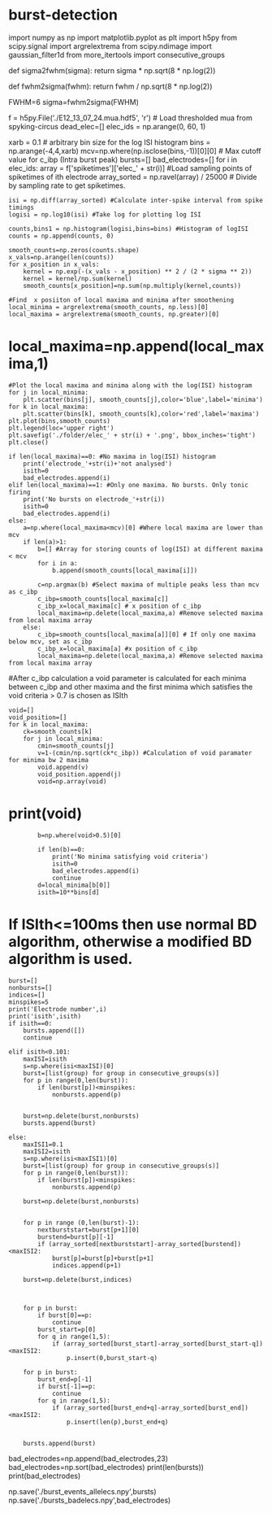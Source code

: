 # burst-detection
import numpy as np
import matplotlib.pyplot as plt
import h5py
from scipy.signal import argrelextrema
from scipy.ndimage import gaussian_filter1d
from more_itertools import consecutive_groups

def sigma2fwhm(sigma):
    return sigma * np.sqrt(8 * np.log(2))

def fwhm2sigma(fwhm):
    return fwhm / np.sqrt(8 * np.log(2))

FWHM=6
sigma=fwhm2sigma(FWHM)

f = h5py.File('./E12_13_07_24.mua.hdf5', 'r') # Load thresholded mua from spyking-circus
dead_elec=[]
elec_ids = np.arange(0, 60, 1)

xarb = 0.1  # arbitrary bin size for the log ISI histogram
bins = np.arange(-4,4,xarb)
mcv=np.where(np.isclose(bins,-1))[0][0] # Max cutoff value for c_ibp (Intra burst peak)
bursts=[]
bad_electrodes=[]
for i in elec_ids:
    array = f['spiketimes']['elec_' + str(i)] #Load sampling points of spiketimes of ith electrode
    array_sorted = np.ravel(array) / 25000  # Divide by sampling rate to get spiketimes.

    isi = np.diff(array_sorted) #Calculate inter-spike interval from spike timings  
    logisi = np.log10(isi) #Take log for plotting log ISI

    counts,bins1 = np.histogram(logisi,bins=bins) #Histogram of logISI
    counts = np.append(counts, 0)

    smooth_counts=np.zeros(counts.shape)
    x_vals=np.arange(len(counts))
    for x_position in x_vals:
        kernel = np.exp(-(x_vals - x_position) ** 2 / (2 * sigma ** 2)) 
        kernel = kernel/np.sum(kernel)
        smooth_counts[x_position]=np.sum(np.multiply(kernel,counts))

    #Find  x posiiton of local maxima and minima after smoothening
    local_minima = argrelextrema(smooth_counts, np.less)[0]
    local_maxima = argrelextrema(smooth_counts, np.greater)[0]
   # local_maxima=np.append(local_maxima,1)

   
    #Plot the local maxima and minima along with the log(ISI) histogram
    for j in local_minima:
        plt.scatter(bins[j], smooth_counts[j],color='blue',label='minima')
    for k in local_maxima:
        plt.scatter(bins[k], smooth_counts[k],color='red',label='maxima')
    plt.plot(bins,smooth_counts)
    plt.legend(loc='upper right')
    plt.savefig('./folder/elec_' + str(i) + '.png', bbox_inches='tight')
    plt.close()
    
    if len(local_maxima)==0: #No maxima in log(ISI) histogram
        print('electrode_'+str(i)+'not analysed')
        isith=0
        bad_electrodes.append(i)
    elif len(local_maxima)==1: #Only one maxima. No bursts. Only tonic firing
        print('No bursts on electrode_'+str(i))
        isith=0
        bad_electrodes.append(i)
    else:
        a=np.where(local_maxima<mcv)[0] #Where local maxima are lower than  mcv
        if len(a)>1:
            b=[] #Array for storing counts of log(ISI) at different maxima < mcv 
            for i in a:
                b.append(smooth_counts[local_maxima[i]])
                
            c=np.argmax(b) #Select maxima of multiple peaks less than mcv as c_ibp
            c_ibp=smooth_counts[local_maxima[c]] 
            c_ibp_x=local_maxima[c] # x position of c_ibp 
            local_maxima=np.delete(local_maxima,a) #Remove selected maxima from local maxima array
        else:
            c_ibp=smooth_counts[local_maxima[a]][0] # If only one maxima below mcv, set as c_ibp 
            c_ibp_x=local_maxima[a] #x position of c_ibp 
            local_maxima=np.delete(local_maxima,a) #Remove selected maxima from local maxima array

#After c_ibp calculation a void parameter is calculated for each minima between c_ibp and other maxima and the first minima which satisfies the void criteria > 0.7 is chosen as ISIth

    void=[]
    void_position=[]
    for k in local_maxima:
        ck=smooth_counts[k]
        for j in local_minima:
            cmin=smooth_counts[j]
            v=1-(cmin/np.sqrt(ck*c_ibp)) #Calculation of void paramater for minima bw 2 maxima
            void.append(v)
            void_position.append(j)
            void=np.array(void)
#            print(void)
            b=np.where(void>0.5)[0]
                     
            if len(b)==0:
                print('No minima satisfying void criteria')
                isith=0
                bad_electrodes.append(i)
                continue
            d=local_minima[b[0]]
            isith=10**bins[d]

# If ISIth<=100ms then use normal BD algorithm, otherwise a modified BD algorithm is used. 

    burst=[]
    nonbursts=[]
    indices=[]
    minspikes=5
    print('Electrode number',i)
    print('isith',isith)
    if isith==0:
        bursts.append([])
        continue

    elif isith<0.101:
        maxISI=isith
        s=np.where(isi<maxISI)[0]
        burst=[list(group) for group in consecutive_groups(s)]
        for p in range(0,len(burst)):
            if len(burst[p])<minspikes:
                nonbursts.append(p)


        burst=np.delete(burst,nonbursts)
        bursts.append(burst)
        
    else:
        maxISI1=0.1
        maxISI2=isith
        s=np.where(isi<maxISI1)[0]
        burst=[list(group) for group in consecutive_groups(s)]
        for p in range(0,len(burst)):
            if len(burst[p])<minspikes:
                nonbursts.append(p)

        burst=np.delete(burst,nonbursts) 


        for p in range (0,len(burst)-1):
            nextburststart=burst[p+1][0]
            burstend=burst[p][-1]
            if (array_sorted[nextburststart]-array_sorted[burstend])<maxISI2:
                burst[p]=burst[p]+burst[p+1]
                indices.append(p+1)

        burst=np.delete(burst,indices)



        for p in burst:
            if burst[0]==p:
                continue
            burst_start=p[0]
            for q in range(1,5):
                if (array_sorted[burst_start]-array_sorted[burst_start-q])<maxISI2:
                    p.insert(0,burst_start-q)
        
        for p in burst:
            burst_end=p[-1]
            if burst[-1]==p:
                continue
            for q in range(1,5):
                if (array_sorted[burst_end+q]-array_sorted[burst_end])<maxISI2:
                    p.insert(len(p),burst_end+q)
    

        bursts.append(burst)  


bad_electrodes=np.append(bad_electrodes,23)
bad_electrodes=np.sort(bad_electrodes)
print(len(bursts))
print(bad_electrodes)


np.save('./burst_events_allelecs.npy',bursts)
np.save('./bursts_badelecs.npy',bad_electrodes)

